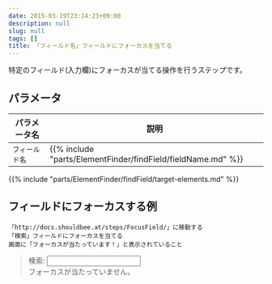 ```yaml
---
date: 2015-03-19T23:14:23+09:00
description: null
slug: null
tags: []
title: 「フィールド名」フィールドにフォーカスを当てる
---
```


特定のフィールド(入力欄)にフォーカスが当てる操作を行うステップです。

## パラメータ

パラメータ名 | 説明
------|---------
`フィールド名` | {{% include "parts/ElementFinder/findField/fieldName.md" %}}

{{% include "parts/ElementFinder/findField/target-elements.md" %}}

## フィールドにフォーカスする例

```
「http://docs.shouldbee.at/steps/FocusField/」に移動する
「検索」フィールドにフォーカスを当てる
画面に「フォーカスが当たっています！」と表示されていること
```

<blockquote>
<label>検索: <input type="text" id="sample_input"></label>
<div id="output">フォーカスが当たっていません。</div>
<script>
jQuery(function () {
  $("#sample_input").on("focusin", function () {
    $("#output").text("フォーカスが当たっています！");
  }).on("focusout", function () {
    $("#output").text("フォーカスが外れました。");
  });  
});
</script>
</blockquote>

[「フィールド名」フィールドに「値」と入力する]: /steps/FillField/

